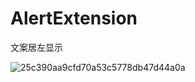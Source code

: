 # AlertExtension
文案居左显示


![25c390aa9cfd70a53c5778db47d44a0a](https://user-images.githubusercontent.com/38520288/188807314-fe416e88-eef0-41cb-8202-71b9c18b488d.jpg)
